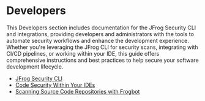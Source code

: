 # Developers

This Developers section includes documentation for the JFrog Security CLI and integrations, providing developers and administrators with the tools to automate security workflows and enhance the development experience. Whether you're leveraging the JFrog CLI for security scans, integrating with CI/CD pipelines, or working within your IDE, this guide offers comprehensive instructions and best practices to help secure your software development lifecycle.

* [JFrog Security CLI](cli/)
* [Code Security Within Your IDEs](ides/)
* [Scanning Source Code Repositories with Frogbot](frogbot/)
